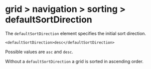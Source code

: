 # grid > navigation > sorting > defaultSortDirection

The `defaultSortDirection` element specifies the initial sort direction.


```markup
<defaultSortDirection>desc</defaultSortDirection>
```


Possible values are `asc` and `desc`.


Without a `defaultSortDirection` a grid is sorted in ascending order.
